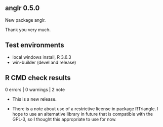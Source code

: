## anglr 0.5.0

New package anglr. 

Thank you very much. 

## Test environments

* local windows install, R 3.6.3
* win-builder (devel and release)

## R CMD check results

0 errors | 0 warnings | 2 note

* This is a new release.

* There is a note about use of a restrictive license in package RTriangle. I
hope to use an alternative library in future that is compatible with the GPL-3,
so I thought this appropriate to use for now.
